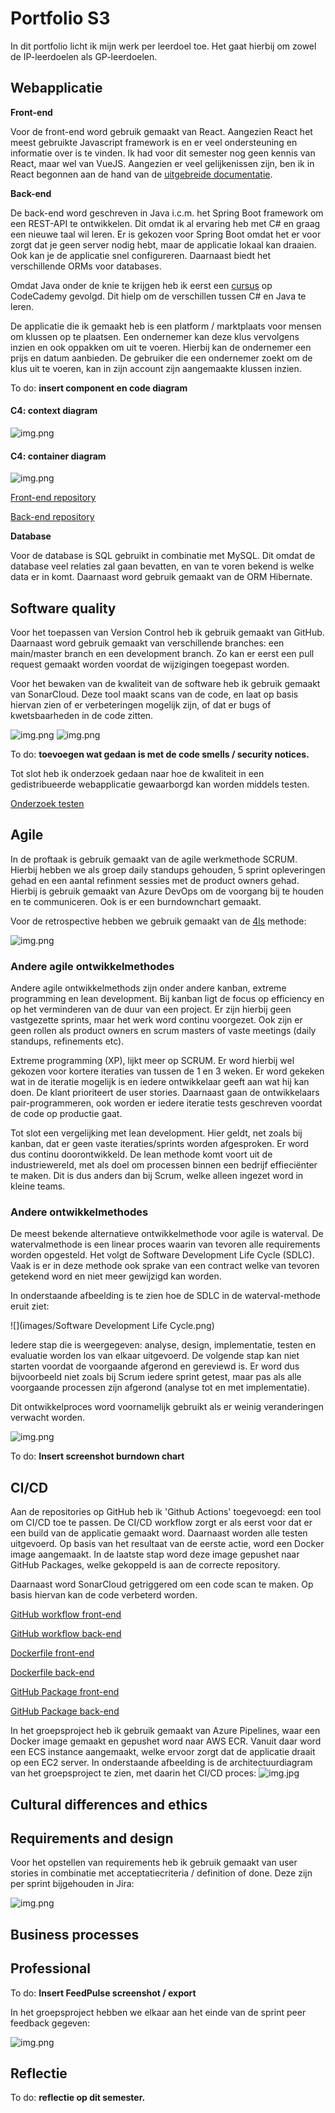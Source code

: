 # Portfolio S3
In dit portfolio licht ik mijn werk per leerdoel toe. Het gaat hierbij om zowel de IP-leerdoelen als GP-leerdoelen.

## Webapplicatie

**Front-end**

Voor de front-end word gebruik gemaakt van React. Aangezien React het meest gebruikte Javascript framework is en er veel ondersteuning en informatie over is te vinden.
Ik had voor dit semester nog geen kennis van React, maar wel van VueJS. Aangezien er veel gelijkenissen zijn, ben ik in React begonnen aan de hand van de [uitgebreide documentatie](https://reactjs.org/docs/getting-started.html).

**Back-end**

De back-end word geschreven in Java i.c.m. het Spring Boot framework om een REST-API te ontwikkelen. Dit omdat ik al ervaring heb met C# en graag een nieuwe taal wil leren.
Er is gekozen voor Spring Boot omdat het er voor zorgt dat je geen server nodig hebt, maar de applicatie lokaal kan draaien. Ook kan je de applicatie snel configureren. Daarnaast biedt het verschillende ORMs voor databases.

Omdat Java onder de knie te krijgen heb ik eerst een [cursus](https://www.codecademy.com/learn/learn-java) op CodeCademy gevolgd. Dit hielp om de verschillen tussen C# en Java te leren.

De applicatie die ik gemaakt heb is een platform / marktplaats voor mensen om klussen op te plaatsen.
Een ondernemer kan deze klus vervolgens inzien en ook oppakken om uit te voeren. Hierbij kan de ondernemer een prijs en datum aanbieden.
De gebruiker die een ondernemer zoekt om de klus uit te voeren, kan in zijn account zijn aangemaakte klussen inzien.

To do: **insert component en code diagram**

#### C4: context diagram
![img.png](images/C4%20Model%20System%20Context%20Diagram.png)

#### C4: container diagram
![img.png](images/C4%20Model%20Container%20Diagram.png)

[Front-end repository
](https://github.com/rubyfeller/s3-ip-frontend)

[Back-end repository
](https://github.com/rubyfeller/s3-ip-restapi)

**Database**

Voor de database is SQL gebruikt in combinatie met MySQL.
Dit omdat de database veel relaties zal gaan bevatten, en van te voren bekend is welke data er in komt.
Daarnaast word gebruik gemaakt van de ORM Hibernate.

## Software quality
Voor het toepassen van Version Control heb ik gebruik gemaakt van GitHub.
Daarnaast word gebruik gemaakt van verschillende branches: een main/master branch en een development branch.
Zo kan er eerst een pull request gemaakt worden voordat de wijzigingen toegepast worden.

Voor het bewaken van de kwaliteit van de software heb ik gebruik gemaakt van SonarCloud. Deze tool maakt scans van de code, en laat op basis hiervan zien of er verbeteringen mogelijk zijn, of dat er bugs of kwetsbaarheden in de code zitten.

![img.png](images/SonarCloud%20GH%20Action.png)
![img.png](images/SonarCloud%20code%20scan%202.png)

To do: **toevoegen wat gedaan is met de code smells / security notices.**

Tot slot heb ik onderzoek gedaan naar hoe de kwaliteit in een gedistribueerde webapplicatie gewaarborgd kan worden middels testen.

[Onderzoek testen
](https://github.com/rubyfeller/s3-portfolio/blob/main/portfolio/research/Onderzoek%20testen.docx)
## Agile
In de proftaak is gebruik gemaakt van de agile werkmethode SCRUM. Hierbij hebben we als groep daily standups gehouden, 5 sprint opleveringen gehad en een aantal refinment sessies met de product owners gehad. Hierbij is gebruik gemaakt van Azure DevOps om de voorgang bij te houden en te communiceren.
Ook is er een burndownchart gemaakt.

Voor de retrospective hebben we gebruik gemaakt van de [4ls](https://www.atlassian.com/team-playbook/plays/4-ls-retrospective-technique) methode:

![img.png](images/Retrospective%20GP.png)

### Andere agile ontwikkelmethodes
Andere agile ontwikkelmethods zijn onder andere kanban, extreme programming en lean development. Bij kanban ligt de focus op efficiency en op het verminderen van de duur van een project.
Er zijn hierbij geen vastgezette sprints, maar het werk word continu voorgezet. Ook zijn er geen rollen als product owners en scrum masters of vaste meetings (daily standups, refinements etc).

Extreme programming (XP), lijkt meer op SCRUM. Er word hierbij wel gekozen voor kortere iteraties van tussen de 1 en 3 weken.
Er word gekeken wat in de iteratie mogelijk is en iedere ontwikkelaar geeft aan wat hij kan doen. De klant prioriteert de user stories.
Daarnaast gaan de ontwikkelaars pair-programmeren, ook worden er iedere iteratie tests geschreven voordat de code op productie gaat.

Tot slot een vergelijking met lean development. Hier geldt, net zoals bij kanban, dat er geen vaste iteraties/sprints worden afgesproken.
Er word dus continu doorontwikkeld. De lean methode komt voort uit de industriewereld, met als doel om processen binnen een bedrijf effieciënter te maken. Dit is dus anders dan bij Scrum, welke alleen ingezet word in kleine teams.

### Andere ontwikkelmethodes
De meest bekende alternatieve ontwikkelmethode voor agile is waterval.
De watervalmethode is een linear proces waarin van tevoren alle requirements worden opgesteld. Het volgt de Software Development Life Cycle (SDLC).
Vaak is er in deze methode ook sprake van een contract welke van tevoren getekend word en niet meer gewijzigd kan worden.

In onderstaande afbeelding is te zien hoe de SDLC in de waterval-methode eruit ziet:

![](images/Software Development Life Cycle.png)

Iedere stap die is weergegeven: analyse, design, implementatie, testen en evaluatie worden los van elkaar uitgevoerd. De volgende stap kan niet starten voordat de voorgaande afgerond en gereviewd is.
Er word dus bijvoorbeeld niet zoals bij Scrum iedere sprint getest, maar pas als alle voorgaande processen zijn afgerond (analyse tot en met implementatie).

Dit ontwikkelproces word voornamelijk gebruikt als er weinig veranderingen verwacht worden.

![img.png](images/AzureDevOpsBoard.png)

To do: **Insert screenshot burndown chart**

## CI/CD
Aan de repositories op GitHub heb ik 'Github Actions' toegevoegd: een tool om CI/CD toe te passen.
De CI/CD workflow zorgt er als eerst voor dat er een build van de applicatie gemaakt word. Daarnaast worden alle testen uitgevoerd.
Op basis van het resultaat van de eerste actie, word een Docker image aangemaakt. In de laatste stap word deze image gepushet naar GitHub Packages, welke gekoppeld is aan de correcte repository.

Daarnaast word SonarCloud getriggered om een code scan te maken. Op basis hiervan kan de code verbeterd worden.

[GitHub workflow front-end
](https://github.com/rubyfeller/s3-ip-frontend/blob/main/.github/workflows/node.js.yml)

[GitHub workflow back-end
](https://github.com/rubyfeller/s3-ip-restapi/blob/master/.github/workflows/maven.yml)

[Dockerfile front-end
](https://github.com/rubyfeller/s3-ip-frontend/blob/main/Dockerfile)

[Dockerfile back-end
](https://github.com/rubyfeller/s3-ip-restapi/blob/master/Dockerfile)

[GitHub Package front-end
](https://github.com/rubyfeller/s3-ip-frontend/pkgs/container/s3-ip-frontend)

[GitHub Package back-end
](https://github.com/rubyfeller/s3-ip-restapi)

In het groepsproject heb ik gebruik gemaakt van Azure Pipelines, waar een Docker image gemaakt en gepushet word naar AWS ECR. Vanuit daar word een ECS instance aangemaakt, welke ervoor zorgt dat de applicatie draait op een EC2 server.
In onderstaande afbeelding is de architectuurdiagram van het groepsproject te zien, met daarin het CI/CD proces:
![img.jpg](images/Architectuurdiagram%20GP.jpg)

## Cultural differences and ethics

## Requirements and design
Voor het opstellen van requirements heb ik gebruik gemaakt van user stories in combinatie met acceptatiecriteria / definition of done.
Deze zijn per sprint bijgehouden in Jira:

![img.png](images/Jira%20board%202.png)

## Business processes

## Professional

To do: **Insert FeedPulse screenshot / export**

In het groepsproject hebben we elkaar aan het einde van de sprint peer feedback gegeven:

![img.png](images/Peer%20feedback.png)

## Reflectie
To do: **reflectie op dit semester.**